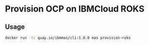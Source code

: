# Provision OCP on IBMCloud ROKS

## Usage

```bash
docker run -ti quay.io/ibmmas/cli:1.0.0 mas provision-roks
```

